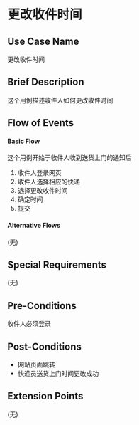 更改收件时间
===========

## Use Case Name

更改收件时间

## Brief Description

这个用例描述收件人如何更改收件时间

## Flow of Events

#### Basic Flow

这个用例开始于收件人收到送货上门的通知后

1. 收件人登录网页
2. 收件人选择相应的快递
3. 选择更改收件时间
4. 确定时间
5. 提交

#### Alternative Flows

(无)

## Special Requirements

(无)

## Pre-Conditions

收件人必须登录

## Post-Conditions

- 网站页面跳转
- 快递员送货上门时间更改成功

## Extension Points

(无)
